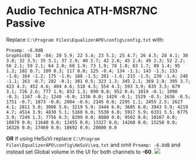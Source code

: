 # Audio Technica ATH-MSR7NC Passive
Replace `C:\Program Files\EqualizerAPO\config\config.txt` with:
```
Preamp: -6.0dB
GraphicEQ: 10 -84; 20 5.9; 22 5.4; 23 5.1; 25 4.7; 26 4.5; 28 4.1; 30 3.8; 32 3.5; 35 3.1; 37 2.9; 40 2.7; 42 2.6; 45 2.4; 49 2.3; 52 2.2; 56 2.1; 59 2.1; 64 2.0; 68 1.9; 73 1.9; 78 1.8; 83 1.7; 89 1.4; 95 1.2; 102 0.7; 109 0.3; 117 0.0; 125 -0.4; 134 -1.1; 143 -1.5; 153 -1.8; 164 -1.2; 175 -1.0; 188 -1.5; 201 -1.6; 215 -1.5; 230 -1.4; 246 -1.1; 263 -0.7; 282 -0.1; 301 0.5; 323 1.3; 345 2.1; 369 2.9; 395 3.7; 423 4.3; 452 4.6; 484 4.6; 518 4.5; 554 4.3; 593 3.9; 635 3.5; 679 3.1; 726 2.6; 777 1.9; 832 1.3; 890 0.8; 952 0.4; 1019 -0.1; 1090 -0.3; 1167 -0.2; 1248 -0.0; 1336 0.0; 1429 -0.1; 1529 -0.3; 1636 -0.5; 1751 -0.7; 1873 -0.8; 2004 -0.6; 2145 0.0; 2295 1.1; 2455 2.5; 2627 4.1; 2811 5.0; 3008 5.6; 3219 5.9; 3444 6.0; 3685 6.0; 3943 5.9; 4219 4.7; 4514 3.9; 4830 5.1; 5168 6.0; 5530 6.0; 5917 5.9; 6331 5.5; 6775 3.9; 7249 1.3; 7756 0.3; 8299 0.0; 8880 0.0; 9502 0.0; 10167 0.0; 10879 0.0; 11640 0.0; 12455 0.0; 13327 0.0; 14260 0.0; 15258 0.0; 16326 0.0; 17469 0.0; 18692 0.0; 20000 0.0
```
**OR** if using HeSuVi replace `C:\Program Files\EqualizerAPO\config\HeSuVi\eq.txt` and omit `Preamp: -6.0dB` and instead set Global volume in the UI for both channels to **-60**.
![](https://raw.githubusercontent.com/jaakkopasanen/AutoEq/master/results/Headphone.com/innerfidelity/onear/Audio%20Technica%20ATH-MSR7NC%20Passive/Audio%20Technica%20ATH-MSR7NC%20Passive.png)